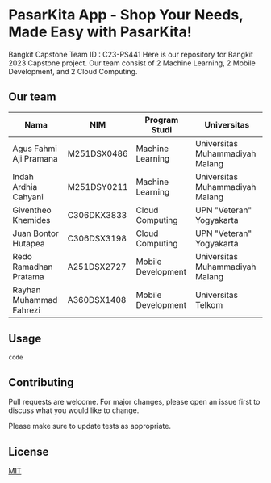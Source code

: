 # PasarKita App - Shop Your Needs, Made Easy with PasarKita!

Bangkit Capstone Team ID : C23-PS441
Here is our repository for Bangkit 2023 Capstone project. Our team consist of 2 Machine Learning, 2 Mobile Development, and 2 Cloud Computing.

## Our team

| Nama                       | NIM          | Program Studi                | Universitas                        |
|----------------------------|--------------|------------------------------|------------------------------------|
| Agus Fahmi Aji Pramana     | M251DSX0486  | Machine Learning            | Universitas Muhammadiyah Malang     |
| Indah Ardhia Cahyani       | M251DSY0211  | Machine Learning            | Universitas Muhammadiyah Malang     |
| Giventheo Khemides         | C306DKX3833  | Cloud Computing             | UPN "Veteran" Yogyakarta            |
| Juan Bontor Hutapea        | C306DSX3198  | Cloud Computing             | UPN "Veteran" Yogyakarta            |
| Redo Ramadhan Pratama      | A251DSX2727  | Mobile Development          | Universitas Muhammadiyah Malang     |
| Rayhan Muhammad Fahrezi    | A360DSX1408  | Mobile Development          | Universitas Telkom                  |


## Usage

```python
code
```

## Contributing

Pull requests are welcome. For major changes, please open an issue first
to discuss what you would like to change.

Please make sure to update tests as appropriate.

## License

[MIT](https://choosealicense.com/licenses/mit/)
